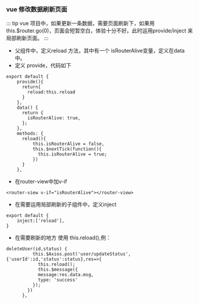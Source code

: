 ### vue 修改数据刷新页面
::: tip
vue 项目中，如果更新一条数据，需要页面刷新下，如果用 this.$router.go(0)，页面会短暂空白，体验十分不好。此时运用provide/inject 来局部刷新页面。
:::

+ 父组件中，定义reload 方法，其中有一个 isRouterAlive变量，定义在data中。
+ 定义 provide，代码如下
``` js{4}
export default {
    provide(){
      return{
        reload:this.reload
      }
    },
    data() {
      return {
        isRouterAlive: true,
      };
    },
    methods: {
      reload(){
          this.isRouterAlive = false,
          this.$nextTick(function(){
            this.isRouterAlive = true;
          })
      }
    },

```
+ 在router-view中加v-if
``` html{4}
<router-view v-if="isRouterAlive"></router-view>
```

+ 在需要运用局部刷新的子组件中，定义inject
``` js{4}
export default {
    inject:['reload'],
}
```

+ 在需要刷新的地方 使用 this.reload(),例：
``` js{4}
deleteUser(id,status) {
          this.$Axios.post('user/updateStatus',{'userId':id,'status':status},res=>{
            this.reload();
            this.$message({
            message:res.data.msg,
            type: 'success'
          });
        })
      },
```